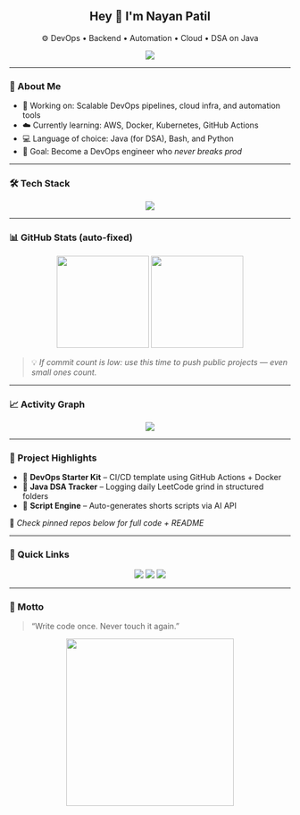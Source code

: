 <h2 align="center">Hey 👋 I'm Nayan Patil</h2>
<p align="center">⚙️ DevOps • Backend • Automation • Cloud • DSA on Java</p>

<p align="center">
  <img src="https://readme-typing-svg.demolab.com?font=Fira+Code&size=20&pause=1000&center=true&vCenter=true&color=00FFFF&width=420&lines=Code.+Automate.+Scale.;Building+Infra+That+Just+Works.;Pushing+One+Commit+at+a+Time." />
</p>

---

### 🧠 About Me

- 🔧 Working on: Scalable DevOps pipelines, cloud infra, and automation tools  
- ☁️ Currently learning: AWS, Docker, Kubernetes, GitHub Actions  
- 💻 Language of choice: Java (for DSA), Bash, and Python  
- 🧠 Goal: Become a DevOps engineer who *never breaks prod*

---

### 🛠️ Tech Stack

<p align="center">
  <img src="https://skillicons.dev/icons?i=aws,docker,kubernetes,githubactions,linux,bash,java,py,html,css,js,git,vscode" />
</p>

---

### 📊 GitHub Stats (auto-fixed)

<div align="center">
  <img src="https://github-readme-stats.vercel.app/api?username=nayanpatil&show_icons=true&theme=tokyonight&hide_border=true&count_private=true" height="165">
  <img src="https://github-readme-streak-stats.herokuapp.com?user=nayanpatil&theme=tokyonight&hide_border=true" height="165">
</div>

> 💡 *If commit count is low: use this time to push public projects — even small ones count.*

---

### 📈 Activity Graph

<p align="center">
  <img src="https://github-readme-activity-graph.vercel.app/graph?username=nayanpatil&theme=react-dark&hide_border=true">
</p>

---

### 📂 Project Highlights

- 🔹 **DevOps Starter Kit** – CI/CD template using GitHub Actions + Docker  
- 🔹 **Java DSA Tracker** – Logging daily LeetCode grind in structured folders  
- 🔹 **Script Engine** – Auto-generates shorts scripts via AI API  

📌 _Check pinned repos below for full code + README_

---

### 🧭 Quick Links

<p align="center">
  <a href="https://linkedin.com/in/nayanpatil"><img src="https://img.shields.io/badge/LinkedIn-blue?style=for-the-badge&logo=linkedin&logoColor=white"></a>
  <a href="mailto:youremail@example.com"><img src="https://img.shields.io/badge/Email-red?style=for-the-badge&logo=gmail&logoColor=white"></a>
  <a href="https://github.com/nayanpatil"><img src="https://img.shields.io/badge/GitHub-181717?style=for-the-badge&logo=github&logoColor=white"></a>
</p>

---

### 🧘 Motto

> “Write code once. Never touch it again.”

<p align="center">
  <img src="https://raw.githubusercontent.com/rahulbanerjee26/githubProfileReadmeGenerator/main/gifs/code.gif" width="300" />
</p>
